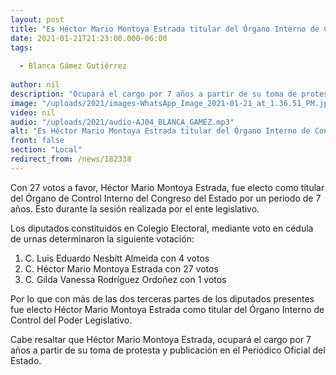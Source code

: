 ```yaml
---
layout: post
title: "Es Héctor Mario Montoya Estrada titular del Órgano Interno de Control del Congreso por 7 años"
date: 2021-01-21T21:23:00.000-06:00
tags:
  
  - Blanca Gámez Gutiérrez
  
author: nil
description: "Ocupará el cargo por 7 años a partir de su toma de protesta "
image: "/uploads/2021/images-WhatsApp_Image_2021-01-21_at_1.36.51_PM.jpeg"
video: nil
audio: "/uploads/2021/audio-AJ04_BLANCA_GAMEZ.mp3"
alt: "Es Héctor Mario Montoya Estrada titular del Órgano Interno de Control del Congreso por 7 años"
front: false
section: "Local"
redirect_from: /news/182338
---
```


Con 27 votos a favor, Héctor Mario Montoya Estrada, fue electo como titular del Órgano de Control Interno del Congreso del Estado por un periodo de 7 años. Esto durante la sesión realizada por el ente legislativo. 

Los diputados constituidos en Colegio Electoral, mediante voto en cédula de urnas determinaron la siguiente votación: 

1. C. Luis Eduardo Nesbitt Almeida con  4  votos 
2. C. Héctor Mario Montoya Estrada con  27 votos
 3. C. Gilda Vanessa Rodríguez Ordoñez con  1 votos

Por lo que con más de las dos terceras partes de los diputados presentes fue electo Héctor Mario Montoya Estrada como titular del Órgano Interno de Control del Poder Legislativo. 

Cabe resaltar que Héctor Mario Montoya Estrada, ocupará el cargo por 7 años a partir de su toma de protesta y publicación en el Periódico Oficial del Estado.